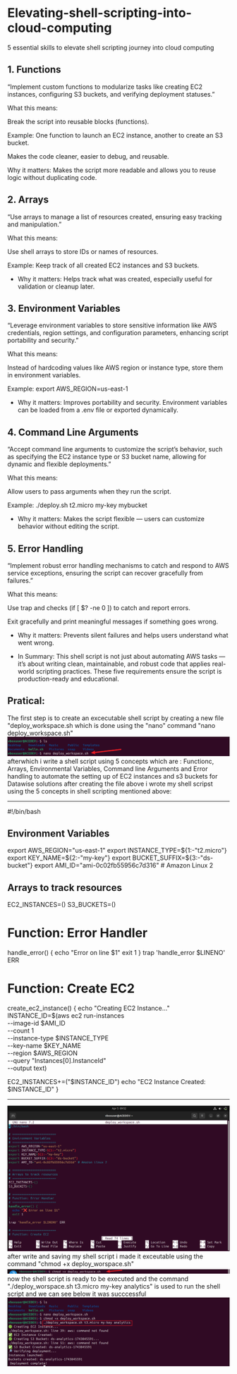 # Elevating-shell-scripting-into-cloud-computing
5 essential skills to elevate shell scripting journey into cloud computing

## 1. Functions
“Implement custom functions to modularize tasks like creating EC2 instances, configuring S3 buckets, and verifying deployment statuses.”

What this means:

Break the script into reusable blocks (functions).

Example: One function to launch an EC2 instance, another to create an S3 bucket.

Makes the code cleaner, easier to debug, and reusable.

 Why it matters: Makes the script more readable and allows you to reuse logic without duplicating code.

## 2. Arrays
“Use arrays to manage a list of resources created, ensuring easy tracking and manipulation.”

What this means:

Use shell arrays to store IDs or names of resources.

Example: Keep track of all created EC2 instances and S3 buckets.

* Why it matters: Helps track what was created, especially useful for validation or cleanup later.

## 3. Environment Variables
“Leverage environment variables to store sensitive information like AWS credentials, region settings, and configuration parameters, enhancing script portability and security.”

What this means:

Instead of hardcoding values like AWS region or instance type, store them in environment variables.

Example: export AWS_REGION=us-east-1

* Why it matters: Improves portability and security. Environment variables can be loaded from a .env file or exported dynamically.

## 4. Command Line Arguments
“Accept command line arguments to customize the script’s behavior, such as specifying the EC2 instance type or S3 bucket name, allowing for dynamic and flexible deployments.”

What this means:

Allow users to pass arguments when they run the script.

Example: ./deploy.sh t2.micro my-key mybucket

* Why it matters: Makes the script flexible — users can customize behavior without editing the script.

## 5. Error Handling
“Implement robust error handling mechanisms to catch and respond to AWS service exceptions, ensuring the script can recover gracefully from failures.”

What this means:

Use trap and checks (if [ $? -ne 0 ]) to catch and report errors.

Exit gracefully and print meaningful messages if something goes wrong.

* Why it matters: Prevents silent failures and helps users understand what went wrong.

* In Summary:
This shell script is not just about automating AWS tasks — it’s about writing clean, maintainable, and robust code that applies real-world scripting practices. These five requirements ensure the script is production-ready and educational.

## Pratical:

The first step is to create an excecutable shell script by creating a new file "deploy_workspace.sh
which is done using the "nano" command "nano deploy_workspace.sh"
![1](./img/Snipaste_2025-04-05_10-44-23.png)
afterwhich i write a shell script using 5 concepts which are : Functionc, Arrays, Environmental Variables, Command line Arguments and Error handling to automate the setting up of EC2 instances and s3 buckets for Datawise solutions
 after creating the file above i wrote my shell scripst using the 5 concepts in shell scripting mentioned above:
 
***   

#!/bin/bash


## Environment Variables

export AWS_REGION="us-east-1"
export INSTANCE_TYPE=${1:-"t2.micro"}
export KEY_NAME=${2:-"my-key"}
export BUCKET_SUFFIX=${3:-"ds-bucket"}
export AMI_ID="ami-0c02fb55956c7d316" # Amazon Linux 2


## Arrays to track resources
EC2_INSTANCES=()
S3_BUCKETS=()


# Function: Error Handler

handle_error() {
echo "Error on line $1"
exit 1
}
trap 'handle_error $LINENO' ERR


# Function: Create EC2

create_ec2_instance() {
echo "Creating EC2 Instance..."
INSTANCE_ID=$(aws ec2 run-instances \
--image-id $AMI_ID \
--count 1 \
--instance-type $INSTANCE_TYPE \
--key-name $KEY_NAME \
--region $AWS_REGION \
--query "Instances[0].InstanceId" \
--output text)

EC2_INSTANCES+=("$INSTANCE_ID")
echo "EC2 Instance Created: $INSTANCE_ID"
}

***

 ![2](./img/2.png)
 after write and saving my shell script i made it exceutable using the command "chmod +x deploy_worspace.sh"
 ![3](./img/3.png)
 now the shell script is ready to be executed and the command "./deploy_worspace.sh t3.micro my-key analytics" is used to run the shell script and we can see below it was succcessful
 ![4](./img/4.png)
 